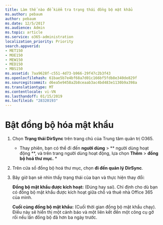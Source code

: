 ```yaml
---
title: Làm thế nào để kiểm tra trạng thái đồng bộ mật khẩu
ms.author: pebaum
author: pebaum
ms.date: 12/5/2017
ms.audience: Admin
ms.topic: article
ms.service: o365-administration
localization_priority: Priority
search.appverid:
- MET150
- MOE150
- MEW150
- MED150
- MBS150
ms.assetid: 7aa9628f-c551-4d73-b966-29f47c2b3f43
ms.openlocfilehash: 61bae5b7e4bf68a7d01c166bf5fdb8e340de829f
ms.sourcegitcommit: d6ea5e9458a2b8ceaab3ac4bd483e1130b9a398a
ms.translationtype: MT
ms.contentlocale: vi-VN
ms.lasthandoff: 01/15/2019
ms.locfileid: "28320193"
---
```

# <a name="enable-password-sync"></a>Bật đồng bộ hóa mật khẩu

1.  Chọn **Trạng thái DirSync** trên trang chủ của Trung tâm quản trị O365. 
    
     * Thay phiên, bạn có thể đi đến **người dùng** \> ** người dùng hoạt động **, và trên trang người dùng hoạt động, lựa chọn **Thêm** \> **đồng bộ hoá thư mục.** * 
    
2. Trên cửa sổ đồng bộ hoá thư mục, chọn **đi đến quản lý DirSync**. 
    
3. Bây giờ bạn sẽ nhìn thấy trạng thái của bạn và thực hiện thay đổi:
    
    **Đồng bộ mật khẩu được kích hoạt:** (Đúng hay sai). Chỉ định cho dù bạn có đồng bộ mật khẩu được kích hoạt giữa chỗ và thuê nhà Office 365 của mình. 
    
    **Cuối cùng đồng bộ mật khẩu:** (Cuối thời gian đồng bộ mật khẩu chạy). Điều này sẽ hiển thị một cảnh báo và một liên kết đến một công cụ gỡ rối nếu lần đồng bộ đã hơn ba ngày trước. 
    

